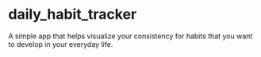 # daily_habit_tracker

A simple app that helps visualize your consistency for habits that you want to develop in your everyday life.